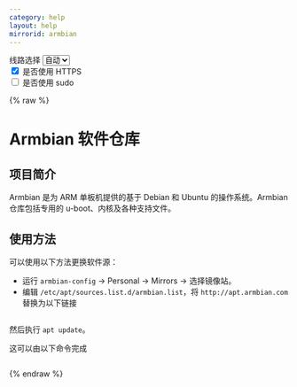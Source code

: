 ```yaml
---
category: help
layout: help
mirrorid: armbian
---
```


<!-- 本 markdown 从 tuna/mirrorz-help-ng 自动生成，如需修改请参阅该仓库 -->

<style>.z-help tmpl { display: none }</style>

<div class="z-wrap">
    <form class="z-form z-global" onchange="form_update(null)" onsubmit="return false">
        <div>
            <label for="e0a5cecb">线路选择</label>
            <select id="e0a5cecb" name="host">
                <option selected="selected" value="{{ site.url }}">自动</option>
                <option value="{{ site.urlv4 }}">IPv4</option>
                <option value="{{ site.urlv6 }}">IPv6</option>
            </select>
        </div>
        <div>
            <input id="144d763c" name="_scheme" type="checkbox" checked>
            <label for="144d763c">是否使用 HTTPS</label>
        </div>
        <div>
            <input id="4659e7da" name="_sudo" type="checkbox">
            <label for="4659e7da">是否使用 sudo</label>
        </div>
    </form>
</div>
{% raw %}
<div class="z-help"><h1>Armbian 软件仓库</h1>
<h2>项目简介</h2>
<p>Armbian 是为 ARM 单板机提供的基于 Debian 和 Ubuntu 的操作系统。Armbian 仓库包括专用的 u-boot、内核及各种支持文件。</p>
<h2>使用方法</h2>
<p>可以使用以下方法更换软件源：</p>
<ul>
<li>运行 <code>armbian-config</code> -&gt; Personal -&gt; Mirrors -&gt; 选择镜像站。</li>
<li>编辑 <code>/etc/apt/sources.list.d/armbian.list</code>，将 <code>http://apt.armbian.com</code> 替换为以下链接</li>
</ul>
<div class="z-wrap"><form class="z-form" onchange="form_update(event)" onsubmit="return false"></form><pre class="z-code"></pre></div><tmpl>
{{endpoint}}
</tmpl>
<p>然后执行 <code>apt update</code>。</p>
<p>这可以由以下命令完成</p>
<div class="z-wrap"><form class="z-form" onchange="form_update(event)" onsubmit="return false"></form><pre class="z-code"></pre></div><tmpl z-lang="bash">
{{sudo}}sed -i.bak 's#http://apt.armbian.com#{{endpoint}}#g' /etc/apt/sources.list.d/armbian.list
{{sudo}}apt update
</tmpl><script id="z-config" type="application/x-mirrorz-help">eyJfIjogIkFybWJpYW4gXHU4ZjZmXHU0ZWY2XHU0ZWQzXHU1ZTkzIiwgImJsb2NrIjogWyJpbnRybyIsICJ1c2FnZSJdLCAiaW5wdXQiOiB7fSwgIm5hbWUiOiAiYXJtYmlhbiJ9</script>
</div>

{% endraw %}

<script src="/static/js/mustache.min.js?{{ site.data['hash'] }}"></script>
<script src="/static/js/zdocs.js?{{ site.data['hash'] }}"></script>
